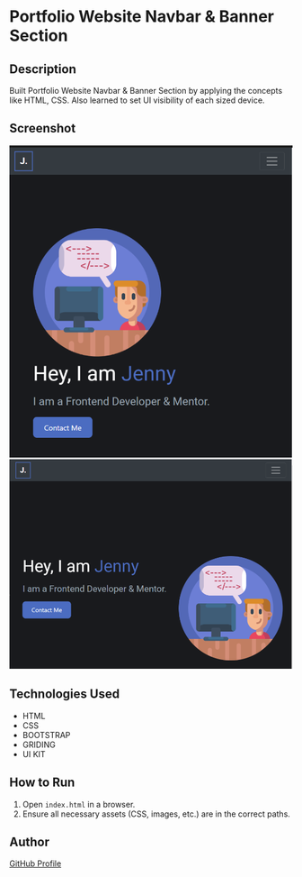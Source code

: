 # Portfolio Website Navbar & Banner Section


## Description
Built Portfolio Website Navbar & Banner Section by applying the concepts like HTML, CSS. Also learned to set UI visibility of each sized device.

## Screenshot
![Project Screenshot](screenshot.png) 
![Project Screenshot](screenshot2.png)

## Technologies Used
- HTML
- CSS
- BOOTSTRAP
- GRIDING
- UI KIT


## How to Run
1. Open `index.html` in a browser.
2. Ensure all necessary assets (CSS, images, etc.) are in the correct paths.

## Author
[GitHub Profile](https://github.com/TRINITY2498)